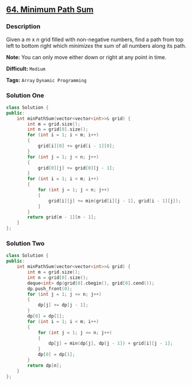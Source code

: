 ## [64. Minimum Path Sum](https://leetcode.com/problems/minimum-path-sum/description/)

### Description

Given a _m_ x _n_ grid filled with non-negative numbers, find a path from top left to bottom right which _minimizes_ the sum of all numbers along its path.

**Note:** You can only move either down or right at any point in time.

**Difficult:** `Medium`

**Tags:** `Array` `Dynamic Programming`

### Solution One

```c++
class Solution {
public:
    int minPathSum(vector<vector<int>>& grid) {
        int m = grid.size();
        int n = grid[0].size();
        for (int i = 1; i < m; i++)
        {
            grid[i][0] += grid[i - 1][0];
        }
        for (int j = 1; j < n; j++)
        {
            grid[0][j] += grid[0][j - 1];
        }
        for (int i = 1; i < m; i++)
        {
            for (int j = 1; j < n; j++)
            {
                grid[i][j] += min(grid[i][j - 1], grid[i - 1][j]);
            }
        }
        return grid[m - 1][n - 1];
    }
};
```

### Solution Two

```c++
class Solution {
public:
    int minPathSum(vector<vector<int>>& grid) {
        int m = grid.size();
        int n = grid[0].size();
        deque<int> dp(grid[0].cbegin(), grid[0].cend());
        dp.push_front(0);
        for (int j = 1; j <= n; j++)
        {
            dp[j] += dp[j - 1];
        }
        dp[0] = dp[1];
        for (int i = 1; i < m; i++)
        {
            for (int j = 1; j <= n; j++)
            {
                dp[j] = min(dp[j], dp[j - 1]) + grid[i][j - 1];
            }
            dp[0] = dp[1];
        }
        return dp[n];
    }
};
```
